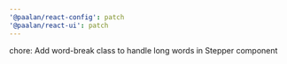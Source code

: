 ```yaml
---
'@paalan/react-config': patch
'@paalan/react-ui': patch
---
```


chore: Add word-break class to handle long words in Stepper component
